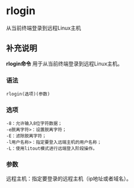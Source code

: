 rlogin
===

从当前终端登录到远程Linux主机

## 补充说明

**rlogin命令** 用于从当前终端登录到远程Linux主机。

### 语法

```shell
rlogin(选项)(参数)
```

### 选项

```shell
-8：允许输入8位字符数据；
-e脱离字符>：设置脱离字符；
-E：滤除脱离字符；
-l用户名称>：指定要登入远端主机的用户名称；
-L：使用litout模式进行远端登入阶段操作。
```

### 参数

远程主机：指定要登录的远程主机（ip地址或者域名）。


<!-- Linux命令行搜索引擎：https://jaywcjlove.github.io/linux-command/ -->